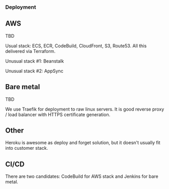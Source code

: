 ### Deployment

## AWS

TBD

Usual stack: ECS, ECR, CodeBuild, CloudFront, S3, Route53. All this delivered via Terraform.

Unusual stack #1: Beanstalk

Unusual stack #2: AppSync


## Bare metal

TBD

We use Traefik for deployment to raw linux servers. It is good reverse proxy / load balancer with HTTPS certificate generation.

## Other

Heroku is awesome as deploy and forget solution, but it doesn't usually fit into customer stack.

## CI/CD

There are two candidates: CodeBuild for AWS stack and Jenkins for bare metal.

